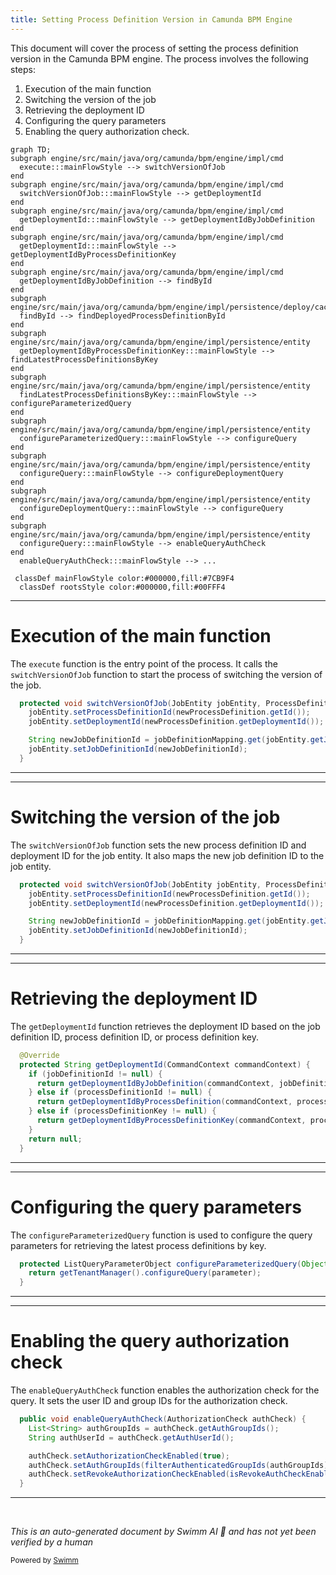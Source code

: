 ```yaml
---
title: Setting Process Definition Version in Camunda BPM Engine
---
```

This document will cover the process of setting the process definition version in the Camunda BPM engine. The process involves the following steps:

1. Execution of the main function
2. Switching the version of the job
3. Retrieving the deployment ID
4. Configuring the query parameters
5. Enabling the query authorization check.

```mermaid
graph TD;
subgraph engine/src/main/java/org/camunda/bpm/engine/impl/cmd
  execute:::mainFlowStyle --> switchVersionOfJob
end
subgraph engine/src/main/java/org/camunda/bpm/engine/impl/cmd
  switchVersionOfJob:::mainFlowStyle --> getDeploymentId
end
subgraph engine/src/main/java/org/camunda/bpm/engine/impl/cmd
  getDeploymentId:::mainFlowStyle --> getDeploymentIdByJobDefinition
end
subgraph engine/src/main/java/org/camunda/bpm/engine/impl/cmd
  getDeploymentId:::mainFlowStyle --> getDeploymentIdByProcessDefinitionKey
end
subgraph engine/src/main/java/org/camunda/bpm/engine/impl/cmd
  getDeploymentIdByJobDefinition --> findById
end
subgraph engine/src/main/java/org/camunda/bpm/engine/impl/persistence/deploy/cache/DeploymentCache.java
  findById --> findDeployedProcessDefinitionById
end
subgraph engine/src/main/java/org/camunda/bpm/engine/impl/persistence/entity
  getDeploymentIdByProcessDefinitionKey:::mainFlowStyle --> findLatestProcessDefinitionsByKey
end
subgraph engine/src/main/java/org/camunda/bpm/engine/impl/persistence/entity
  findLatestProcessDefinitionsByKey:::mainFlowStyle --> configureParameterizedQuery
end
subgraph engine/src/main/java/org/camunda/bpm/engine/impl/persistence/entity
  configureParameterizedQuery:::mainFlowStyle --> configureQuery
end
subgraph engine/src/main/java/org/camunda/bpm/engine/impl/persistence/entity
  configureQuery:::mainFlowStyle --> configureDeploymentQuery
end
subgraph engine/src/main/java/org/camunda/bpm/engine/impl/persistence/entity
  configureDeploymentQuery:::mainFlowStyle --> configureQuery
end
subgraph engine/src/main/java/org/camunda/bpm/engine/impl/persistence/entity
  configureQuery:::mainFlowStyle --> enableQueryAuthCheck
end
  enableQueryAuthCheck:::mainFlowStyle --> ...

 classDef mainFlowStyle color:#000000,fill:#7CB9F4
  classDef rootsStyle color:#000000,fill:#00FFF4
```

<SwmSnippet path="/engine/src/main/java/org/camunda/bpm/engine/impl/cmd/SetProcessDefinitionVersionCmd.java" line="207">

---

# Execution of the main function

The `execute` function is the entry point of the process. It calls the `switchVersionOfJob` function to start the process of switching the version of the job.

```java
  protected void switchVersionOfJob(JobEntity jobEntity, ProcessDefinitionEntity newProcessDefinition, Map<String, String> jobDefinitionMapping) {
    jobEntity.setProcessDefinitionId(newProcessDefinition.getId());
    jobEntity.setDeploymentId(newProcessDefinition.getDeploymentId());

    String newJobDefinitionId = jobDefinitionMapping.get(jobEntity.getJobDefinitionId());
    jobEntity.setJobDefinitionId(newJobDefinitionId);
  }
```

---

</SwmSnippet>

<SwmSnippet path="/engine/src/main/java/org/camunda/bpm/engine/impl/cmd/SetProcessDefinitionVersionCmd.java" line="207">

---

# Switching the version of the job

The `switchVersionOfJob` function sets the new process definition ID and deployment ID for the job entity. It also maps the new job definition ID to the job entity.

```java
  protected void switchVersionOfJob(JobEntity jobEntity, ProcessDefinitionEntity newProcessDefinition, Map<String, String> jobDefinitionMapping) {
    jobEntity.setProcessDefinitionId(newProcessDefinition.getId());
    jobEntity.setDeploymentId(newProcessDefinition.getDeploymentId());

    String newJobDefinitionId = jobDefinitionMapping.get(jobEntity.getJobDefinitionId());
    jobEntity.setJobDefinitionId(newJobDefinitionId);
  }
```

---

</SwmSnippet>

<SwmSnippet path="/engine/src/main/java/org/camunda/bpm/engine/impl/cmd/AbstractSetJobDefinitionStateCmd.java" line="197">

---

# Retrieving the deployment ID

The `getDeploymentId` function retrieves the deployment ID based on the job definition ID, process definition ID, or process definition key.

```java
  @Override
  protected String getDeploymentId(CommandContext commandContext) {
    if (jobDefinitionId != null) {
      return getDeploymentIdByJobDefinition(commandContext, jobDefinitionId);
    } else if (processDefinitionId != null) {
      return getDeploymentIdByProcessDefinition(commandContext, processDefinitionId);
    } else if (processDefinitionKey != null) {
      return getDeploymentIdByProcessDefinitionKey(commandContext, processDefinitionKey, isProcessDefinitionTenantIdSet, processDefinitionTenantId);
    }
    return null;
  }
```

---

</SwmSnippet>

<SwmSnippet path="/engine/src/main/java/org/camunda/bpm/engine/impl/persistence/entity/ProcessDefinitionManager.java" line="398">

---

# Configuring the query parameters

The `configureParameterizedQuery` function is used to configure the query parameters for retrieving the latest process definitions by key.

```java
  protected ListQueryParameterObject configureParameterizedQuery(Object parameter) {
    return getTenantManager().configureQuery(parameter);
  }
```

---

</SwmSnippet>

<SwmSnippet path="/engine/src/main/java/org/camunda/bpm/engine/impl/persistence/entity/AuthorizationManager.java" line="389">

---

# Enabling the query authorization check

The `enableQueryAuthCheck` function enables the authorization check for the query. It sets the user ID and group IDs for the authorization check.

```java
  public void enableQueryAuthCheck(AuthorizationCheck authCheck) {
    List<String> authGroupIds = authCheck.getAuthGroupIds();
    String authUserId = authCheck.getAuthUserId();

    authCheck.setAuthorizationCheckEnabled(true);
    authCheck.setAuthGroupIds(filterAuthenticatedGroupIds(authGroupIds));
    authCheck.setRevokeAuthorizationCheckEnabled(isRevokeAuthCheckEnabled(authUserId, authGroupIds));
  }
```

---

</SwmSnippet>

&nbsp;

*This is an auto-generated document by Swimm AI 🌊 and has not yet been verified by a human*

<SwmMeta version="3.0.0" repo-id="Z2l0aHViJTNBJTNBQ2l0aS1jYW11bmRhJTNBJTNBZ2lsYWRuYXZvdA==" repo-name="Citi-camunda" doc-type="flows"><sup>Powered by [Swimm](/)</sup></SwmMeta>
